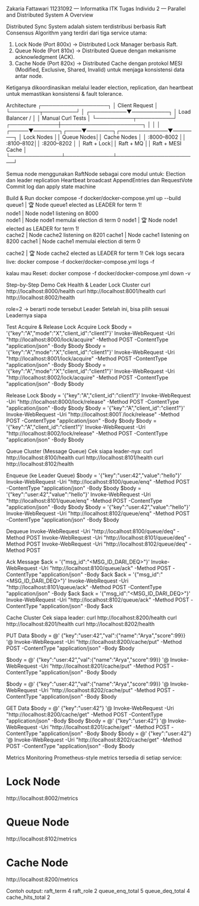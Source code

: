 Zakaria Fattawari
11231092 — Informatika ITK
Tugas Individu 2 — Parallel and Distributed System A
Overview

Distributed Sync System adalah sistem terdistribusi berbasis Raft Consensus Algorithm yang terdiri dari tiga service utama:

1. Lock Node (Port 800x) → Distributed Lock Manager berbasis Raft.
2. Queue Node (Port 810x) → Distributed Queue dengan mekanisme acknowledgment (ACK).
3. Cache Node (Port 820x) → Distributed Cache dengan protokol MESI (Modified, Exclusive, Shared, Invalid) untuk menjaga konsistensi data antar node.

Ketiganya dikoordinasikan melalui leader election, replication, dan heartbeat untuk memastikan konsistensi & fault tolerance.

Architecture
           ┌──────────────────┐
           │  Client Request  │
           └────────┬─────────┘
                    │
         ┌──────────▼──────────┐
         │  Load Balancer /    │
         │  Manual Curl Tests  │
         └──────────┬──────────┘
      ┌─────────────┼──────────────────────┐
      │             │                      │
┌─────▼───────┐┌────▼───────┐┌─────────────▼───────┐
│ Lock Nodes  ││ Queue Nodes││ Cache Nodes         │
│ :8000–8002  ││ :8100–8102││ :8200–8202          │
│  Raft + Lock││ Raft + MQ  ││ Raft + MESI Cache   │
└──────────────┴─────────────┴──────────────────────┘


Semua node menggunakan RaftNode sebagai core modul untuk:
Election dan leader replication
Heartbeat broadcast
AppendEntries dan RequestVote
Commit log dan apply state machine

Build & Run
docker compose -f docker/docker-compose.yml up --build
queue1  | 🏆 Node queue1 elected as LEADER for term 1!                                                                                                                                                                     
node1   | Node node1 listening on 8000                                                                                                                                                                                     
node1   | Node node1 memulai election di term 0
node1   | 🏆 Node node1 elected as LEADER for term 1!                                                                                                                                                                      
cache2  | Node cache2 listening on 8201
cache1  | Node cache1 listening on 8200
cache1  | Node cache1 memulai election di term 0                                                                                                                                                                           
                                                                                                                                                                                                                           
                                                                                                                                                                                                                           
cache2  | 🏆 Node cache2 elected as LEADER for term 1!
Cek logs secara live:
docker compose -f docker/docker-compose.yml logs -f

kalau mau Reset:
docker compose -f docker/docker-compose.yml down -v  

Step-by-Step Demo
Cek Health & Leader Lock Cluster
curl http://localhost:8000/health
curl http://localhost:8001/health
curl http://localhost:8002/health

role=2 → berarti node tersebut Leader
Setelah ini, bisa pilih sesuai Leadernya siapa


Test Acquire & Release Lock
Acquire Lock
$body = '{"key":"A","mode":"X","client_id":"client1"}'
Invoke-WebRequest -Uri "http://localhost:8000/lock/acquire" -Method POST -ContentType "application/json" -Body $body
$body = '{"key":"A","mode":"X","client_id":"client1"}'
Invoke-WebRequest -Uri "http://localhost:8001/lock/acquire" -Method POST -ContentType "application/json" -Body $body
$body = '{"key":"A","mode":"X","client_id":"client1"}'
Invoke-WebRequest -Uri "http://localhost:8002/lock/acquire" -Method POST -ContentType "application/json" -Body $body

Release Lock
$body = '{"key":"A","client_id":"client1"}'
Invoke-WebRequest -Uri "http://localhost:8000/lock/release" -Method POST -ContentType "application/json" -Body $body
$body = '{"key":"A","client_id":"client1"}'
Invoke-WebRequest -Uri "http://localhost:8001`/lock/release" -Method POST -ContentType "application/json" -Body $body
$body = '{"key":"A","client_id":"client1"}'
Invoke-WebRequest -Uri "http://localhost:8002/lock/release" -Method POST -ContentType "application/json" -Body $body

Queue Cluster (Message Queue)
Cek siapa leader-nya:
curl http://localhost:8100/health
curl http://localhost:8101/health
curl http://localhost:8102/health

Enqueue (ke Leader Queue)
$body = '{"key":"user:42","value":"hello"}'
Invoke-WebRequest -Uri "http://localhost:8100/queue/enq" -Method POST -ContentType "application/json" -Body $body
$body = '{"key":"user:42","value":"hello"}'
Invoke-WebRequest -Uri "http://localhost:8101/queue/enq" -Method POST -ContentType "application/json" -Body $body
$body = '{"key":"user:42","value":"hello"}'
Invoke-WebRequest -Uri "http://localhost:8102/queue/enq" -Method POST -ContentType "application/json" -Body $body

Dequeue
Invoke-WebRequest -Uri "http://localhost:8100/queue/deq" -Method POST
Invoke-WebRequest -Uri "http://localhost:8101/queue/deq" -Method POST
Invoke-WebRequest -Uri "http://localhost:8102/queue/deq" -Method POST

Ack Message
$ack = '{"msg_id":"<MSG_ID_DARI_DEQ>"}'
Invoke-WebRequest -Uri "http://localhost:8100/queue/ack" -Method POST -ContentType "application/json" -Body $ack
$ack = '{"msg_id":"<MSG_ID_DARI_DEQ>"}'
Invoke-WebRequest -Uri "http://localhost:8101/queue/ack" -Method POST -ContentType "application/json" -Body $ack
$ack = '{"msg_id":"<MSG_ID_DARI_DEQ>"}'
Invoke-WebRequest -Uri "http://localhost:8102/queue/ack" -Method POST -ContentType "application/json" -Body $ack

Cache Cluster
Cek siapa leader:
curl http://localhost:8200/health
curl http://localhost:8201/health
curl http://localhost:8202/health

PUT Data
$body = @'
{"key":"user:42","val":{"name":"Arya","score":99}}
'@
Invoke-WebRequest -Uri "http://localhost:8200/cache/put" -Method POST -ContentType "application/json" -Body $body

$body = @'
{"key":"user:42","val":{"name":"Arya","score":99}}
'@
Invoke-WebRequest -Uri "http://localhost:8201/cache/put" -Method POST -ContentType "application/json" -Body $body

$body = @'
{"key":"user:42","val":{"name":"Arya","score":99}}
'@
Invoke-WebRequest -Uri "http://localhost:8202/cache/put" -Method POST -ContentType "application/json" -Body $body

GET Data
$body = @'
{"key":"user:42"}
'@
Invoke-WebRequest -Uri "http://localhost:8200/cache/get" -Method POST -ContentType "application/json" -Body $body
$body = @'
{"key":"user:42"}
'@
Invoke-WebRequest -Uri "http://localhost:8201/cache/get" -Method POST -ContentType "application/json" -Body $body
$body = @'
{"key":"user:42"}
'@
Invoke-WebRequest -Uri "http://localhost:8202/cache/get" -Method POST -ContentType "application/json" -Body $body


Metrics Monitoring
Prometheus-style metrics tersedia di setiap service:
# Lock Node
http://localhost:8002/metrics
# Queue Node
http://localhost:8102/metrics
# Cache Node
http://localhost:8200/metrics 

Contoh output:
raft_term 4
raft_role 2
queue_enq_total 5
queue_deq_total 4
cache_hits_total 2
